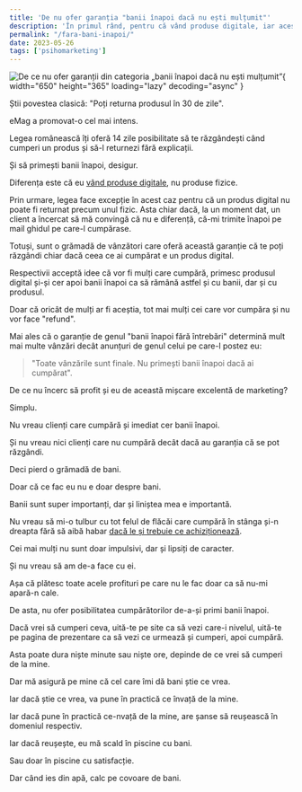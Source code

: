 ```yaml
---
title: 'De nu ofer garanția "banii înapoi dacă nu ești mulțumit"'
description: 'În primul rând, pentru că vând produse digitale, iar acestea nu pot fi returnate. Apoi, pentru că nu suport smiorcăiții care nu știu ce cumpără.'
permalink: "/fara-bani-inapoi/"
date: 2023-05-26
tags: ['psihomarketing']
---
```


![De ce nu ofer garanții din categoria „banii înapoi dacă nu ești mulțumit”](https://pixelvsneuron.netlify.app/img/PUT_8qcilc-650.jpeg){ width="650" height="365" loading="lazy" decoding="async" }

Știi povestea clasică: "Poți returna produsul în 30 de zile".

eMag a promovat-o cel mai intens.

Legea românească îți oferă 14 zile posibilitate să te răzgândești când cumperi un produs și să-l returnezi fără explicații.

Și să primești banii înapoi, desigur.

Diferența este că eu [vând produse digitale](https://shop.beldie.ro/), nu produse fizice.

Prin urmare, legea face excepție în acest caz pentru că un produs digital nu poate fi returnat precum unul fizic. Asta chiar dacă, la un moment dat, un client a încercat să mă convingă că nu e diferență, că-mi trimite înapoi pe mail ghidul pe care-l cumpărase.

Totuși, sunt o grămadă de vânzători care oferă această garanție că te poți răzgândi chiar dacă ceea ce ai cumpărat e un produs digital.

Respectivii acceptă idee că vor fi mulți care cumpără, primesc produsul digital și-și cer apoi banii înapoi ca să rămână astfel și cu banii, dar și cu produsul.

Doar că oricât de mulți ar fi aceștia, tot mai mulți cei care vor cumpăra și nu vor face "refund".

Mai ales că o garanție de genul "banii înapoi fără întrebări" determină mult mai multe vânzări decât anunțuri de genul celui pe care-l postez eu:

> "Toate vânzările sunt finale. Nu primești banii înapoi dacă ai cumpărat".

De ce nu încerc să profit și eu de această mișcare excelentă de marketing?

Simplu.

Nu vreau clienți care cumpără și imediat cer banii înapoi.

Și nu vreau nici clienți care nu cumpără decât dacă au garanția că se pot răzgândi.

Deci pierd o grămadă de bani.

Doar că ce fac eu nu e doar despre bani.

Banii sunt super importanți, dar și liniștea mea e importantă.

Nu vreau să mi-o tulbur cu tot felul de flăcăi care cumpără în stânga și-n dreapta fără să aibă habar [dacă le și trebuie ce achiziționează](https://www.staidrept.ro/relatii-la-reducere/).

Cei mai mulți nu sunt doar impulsivi, dar și lipsiți de caracter.

Și nu vreau să am de-a face cu ei.

Așa că plătesc toate acele profituri pe care nu le fac doar ca să nu-mi apară-n cale.

De asta, nu ofer posibilitatea cumpărătorilor de-a-și primi banii înapoi.

Dacă vrei să cumperi ceva, uită-te pe site ca să vezi care-i nivelul, uită-te pe pagina de prezentare ca să vezi ce urmează și cumperi, apoi cumpără.

Asta poate dura niște minute sau niște ore, depinde de ce vrei să cumperi de la mine.

Dar mă asigură pe mine că cel care îmi dă bani știe ce vrea.

Iar dacă știe ce vrea, va pune în practică ce învață de la mine.

Iar dacă pune în practică ce-nvață de la mine, are șanse să reușească în domeniul respectiv.

Iar dacă reușește, eu mă scald în piscine cu bani.

Sau doar în piscine cu satisfacție.

Dar când ies din apă, calc pe covoare de bani.